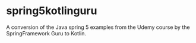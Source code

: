 # spring5kotlinguru
A conversion of the Java spring 5 examples from the Udemy course by the SpringFramework Guru to Kotlin.
